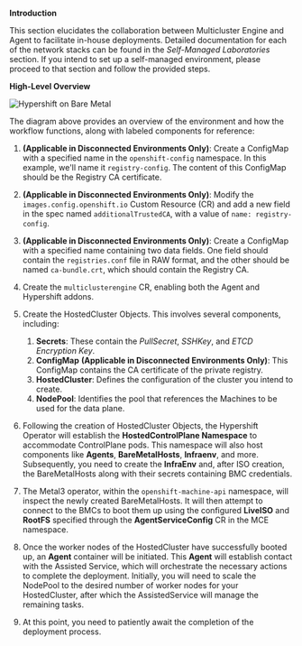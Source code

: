 **Introduction**

This section elucidates the collaboration between Multicluster Engine and Agent to facilitate in-house deployments. Detailed documentation for each of the network stacks can be found in the *Self-Managed Laboratories* section. If you intend to set up a self-managed environment, please proceed to that section and follow the provided steps.

**High-Level Overview**

![Hypershift on Bare Metal](/images/diagram-hypershift-on-baremetal.png)

The diagram above provides an overview of the environment and how the workflow functions, along with labeled components for reference:

1. **(Applicable in Disconnected Environments Only)**: Create a ConfigMap with a specified name in the `openshift-config` namespace. In this example, we'll name it `registry-config`. The content of this ConfigMap should be the Registry CA certificate.
2. **(Applicable in Disconnected Environments Only)**: Modify the `images.config.openshift.io` Custom Resource (CR) and add a new field in the spec named `additionalTrustedCA`, with a value of `name: registry-config`.
3. **(Applicable in Disconnected Environments Only)**: Create a ConfigMap with a specified name containing two data fields. One field should contain the `registries.conf` file in RAW format, and the other should be named `ca-bundle.crt`, which should contain the Registry CA.
4. Create the `multiclusterengine` CR, enabling both the Agent and Hypershift addons.
5. Create the HostedCluster Objects. This involves several components, including:
    1. **Secrets**: These contain the *PullSecret*, *SSHKey*, and *ETCD Encryption Key*.
    2. **ConfigMap** **(Applicable in Disconnected Environments Only)**: This ConfigMap contains the CA certificate of the private registry.
    3. **HostedCluster**: Defines the configuration of the cluster you intend to create.
    4. **NodePool**: Identifies the pool that references the Machines to be used for the data plane.

6. Following the creation of HostedCluster Objects, the Hypershift Operator will establish the __HostedControlPlane Namespace__ to accommodate ControlPlane pods. This namespace will also host components like **Agents**, **BareMetalHosts**, **Infraenv**, and more. Subsequently, you need to create the **InfraEnv** and, after ISO creation, the BareMetalHosts along with their secrets containing BMC credentials.

7. The Metal3 operator, within the `openshift-machine-api` namespace, will inspect the newly created BareMetalHosts. It will then attempt to connect to the BMCs to boot them up using the configured __LiveISO__ and __RootFS__ specified through the **AgentServiceConfig** CR in the MCE namespace.

8. Once the worker nodes of the HostedCluster have successfully booted up, an __Agent__ container will be initiated. This __Agent__ will establish contact with the Assisted Service, which will orchestrate the necessary actions to complete the deployment. Initially, you will need to scale the NodePool to the desired number of worker nodes for your HostedCluster, after which the AssistedService will manage the remaining tasks.

9. At this point, you need to patiently await the completion of the deployment process.
